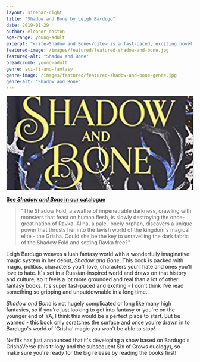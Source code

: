 ```yaml
---
layout: sidebar-right
title: "Shadow and Bone by Leigh Bardugo"
date: 2019-01-29
author: eleanor-easton
age-range: young-adult
excerpt: "<cite>Shadow and Bone</cite> is a fast-paced, exciting novel packed with magic, politics and engaging characters."
featured-image: /images/featured/featured-shadow-and-bone.jpg
featured-alt: "Shadow and Bone"
breadcrumb: young-adult
genre: sci-fi-and-fantasy
genre-image: /images/featured/featured-shadow-and-bone-genre.jpg
genre-alt: "Shadow and Bone"
---
```


![Shadow and Bone](/images/featured/featured-shadow-and-bone.jpg)

**[See <cite>Shadow and Bone</cite> in our catalogue](https://suffolk.spydus.co.uk/cgi-bin/spydus.exe/ENQ/OPAC/BIBENQ?BRN=2378774)**

> "The Shadow Fold, a swathe of impenetrable darkness, crawling with monsters that feast on human flesh, is slowly destroying the once-great nation of Ravka. Alina, a pale, lonely orphan, discovers a unique power that thrusts her into the lavish world of the kingdom's magical elite - the Grisha. Could she be the key to unravelling the dark fabric of the Shadow Fold and setting Ravka free?"

Leigh Bardugo weaves a lush fantasy world with a wonderfully imaginative magic system in her debut, <cite>Shadow and Bone</cite>. This book is packed with magic, politics, characters you'll love, characters you'll hate and ones you'll love to hate. It's set in a Russian-inspired world and draws on that history and culture, so it feels a lot more grounded and real than a lot of other fantasy books. It's super fast-paced and exciting - I don't think I've read something so gripping and unputdownable in a long time.

<cite>Shadow and Bone</cite> is not hugely complicated or long like many high fantasies, so if you're just looking to get into fantasy or you're on the younger end of YA, I think this would be a perfect place to start. But be warned - this book only scratches the surface and once you're drawn in to Bardugo's world of 'Grisha' magic you won't be able to stop!

Netflix has just announced that it's developing a show based on Bardugo's GrishaVerse (this trilogy and the subsequent Six of Crows duology), so make sure you're ready for the big release by reading the books first!
